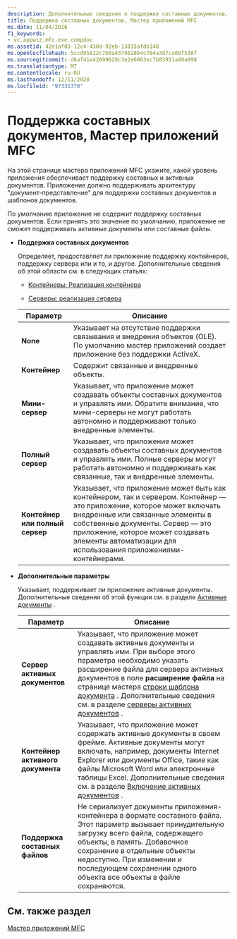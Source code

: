 ```yaml
---
description: Дополнительные сведения о поддержке составных документов, мастере приложений MFC
title: Поддержка составных документов, Мастер приложений MFC
ms.date: 11/04/2016
f1_keywords:
- vc.appwiz.mfc.exe.compdoc
ms.assetid: 42e1af83-12c4-438d-92eb-13835afdb148
ms.openlocfilehash: 5ccd95812c7b8a4379528b4c784a3d7ca09f538f
ms.sourcegitcommit: d6af41e42699628c3e2e6063ec7b03931a49a098
ms.translationtype: MT
ms.contentlocale: ru-RU
ms.lasthandoff: 12/11/2020
ms.locfileid: "97331370"
---
```

# <a name="compound-document-support-mfc-application-wizard"></a>Поддержка составных документов, Мастер приложений MFC

На этой странице мастера приложений MFC укажите, какой уровень приложения обеспечивает поддержку составных и активных документов. Приложение должно поддерживать архитектуру "документ-представление" для поддержки составных документов и шаблонов документов.

По умолчанию приложение не содержит поддержку составных документов. Если принять это значение по умолчанию, приложение не сможет поддерживать активные документы или составные файлы.

- **Поддержка составных документов**

  Определяет, предоставляет ли приложение поддержку контейнеров, поддержку сервера или и то, и другое. Дополнительные сведения об этой области см. в следующих статьях:

  - [Контейнеры: Реализация контейнера](../../mfc/containers-implementing-a-container.md)

  - [Серверы: реализация сервера](../../mfc/servers-implementing-a-server.md)

  |Параметр|Описание|
  |------------|-----------------|
  |**None**|Указывает на отсутствие поддержки связывания и внедрения объектов (OLE). По умолчанию мастер приложений создает приложение без поддержки ActiveX.|
  |**Контейнер**|Содержит связанные и внедренные объекты.|
  |**Мини-сервер**|Указывает, что приложение может создавать объекты составных документов и управлять ими. Обратите внимание, что мини-серверы не могут работать автономно и поддерживают только внедренные элементы.|
  |**Полный сервер**|Указывает, что приложение может создавать объекты составных документов и управлять ими. Полные серверы могут работать автономно и поддерживать как связанные, так и внедренные элементы.|
  |**Контейнер или полный сервер**|Указывает, что приложение может быть как контейнером, так и сервером. Контейнер — это приложение, которое может включать внедренные или связанные элементы в собственные документы. Сервер — это приложение, которое может создавать элементы автоматизации для использования приложениями-контейнерами.|

- **Дополнительные параметры**

  Указывает, поддерживает ли приложение активные документы. Дополнительные сведения об этой функции см. в разделе [Активные документы](../../mfc/active-documents.md) .

  |Параметр|Описание|
  |------------|-----------------|
  |**Сервер активных документов**|Указывает, что приложение может создавать активные документы и управлять ими. При выборе этого параметра необходимо указать расширение файла для сервера активных документов в поле **расширение файла** на странице мастера [строки шаблона документа](../../mfc/reference/document-template-strings-mfc-application-wizard.md) . Дополнительные сведения см. в разделе [серверы активных документов](../../mfc/active-document-servers.md) .|
  |**Контейнер активного документа**|Указывает, что приложение может содержать активные документы в своем фрейме. Активные документы могут включать, например, документы Internet Explorer или документы Office, такие как файлы Microsoft Word или электронные таблицы Excel. Дополнительные сведения см. в разделе [Включение активных документов](../../mfc/active-document-containment.md) .|
  |**Поддержка составных файлов**|Не сериализует документы приложения-контейнера в формате составного файла. Этот параметр вызывает принудительную загрузку всего файла, содержащего объекты, в память. Добавочное сохранение в отдельные объекты недоступно. При изменении и последующем сохранении одного объекта все объекты в файле сохраняются.|

## <a name="see-also"></a>См. также раздел

[Мастер приложений MFC](../../mfc/reference/mfc-application-wizard.md)

